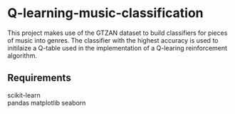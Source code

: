 # Q-learning-music-classification

This project makes use of the GTZAN dataset to build classifiers for pieces of music into genres. The classifier with the highest accuracy is used to initilaize a Q-table used in the implementation of a Q-learing reinforcement algorithm.

## Requirements
scikit-learn <br />
pandas
matplotlib
seaborn
